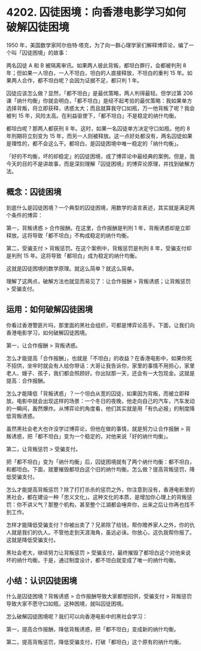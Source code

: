 # 4202. 囚徒困境：向香港电影学习如何破解囚徒困境

1950 年，美国数学家阿尔伯特·塔克，为了向一群心理学家们解释博弈论，编了一个叫「囚徒困境」的故事：

两名囚徒 A 和 B 被隔离审讯。如果两人彼此背叛，都坦白罪行，会都被判刑 8 年；但如果一人坦白，一人不坦白，坦白的人直接释放，不坦白的重判 15 年。如果两人合作，都不坦白呢？会因为证据不足，都只判 1 年。

囚徒应该怎么做？显然，「都不坦白」是最优策略，两人判得最轻。但学过第 206 课「纳什均衡」你就会明白，「都不坦白」是经不起考验的最优策略：我如果单方选择背叛，将立即获释，诱惑太大；而且就算我守口如瓶，万一他背叛了呢？我会被判 15 年，风险太高。在利益驱使下，「都不坦白」不是稳定的纳什均衡。

都坦白呢？那两人都获刑 8 年。这时，如果一名囚徒单方决定守口如瓶，他的 8 年刑期将立刻变为 15 年，而另一人则被释放。这一点好处都没有，两名囚徒如果是理性的，都不会这么干。都坦白，是囚徒困境中唯一稳定的「纳什均衡」。

「好的不均衡，坏的却稳定」的囚徒困境，成了博弈论中最经典的案例。但是，我今天的目的不是讲故事，而是深刻理解「囚徒困境」的博弈论原理，并找到破解方法。

## 概念：囚徒困境

到底什么是囚徒困境？一个典型的囚徒困境，用数学的语言表述，其实就是满足两个条件的博弈：

第一，背叛诱惑 > 合作报酬。在这里，合作报酬是判刑 1 年，背叛诱惑却是立即释放。这将导致「都不坦白」不构成稳定的纳什均衡。

第二，受骗支付 > 背叛惩罚。在这个案例中，背叛惩罚是判刑 8 年，受骗支付却是判刑 15 年。这将导致「都坦白」成为稳定的纳什均衡。

这就是囚徒困境的数学原理。就这么简单？就这么简单。

理解了这两点，破解方法也就显而易见了：让合作报酬 > 背叛诱惑；让背叛惩罚 > 受骗支付。

## 运用：如何破解囚徒困境

你看过香港警匪片吗，那里面的黑社会组织，可都是博弈论高手。下面，让我们向香港电影学习，如何破解囚徒困境。

第一，让合作报酬 > 背叛诱惑。

怎么才能提高「合作报酬」，也就是「不坦白」的收益？在香港电影中，如果你死不招供，坐牢时就会有人给你带话：大哥让我告诉你，家里的事情不用担心，家里老人、嫂子、孩子，我们都会照顾好。你出狱那一天，还会有一大包现金。这就是提高：合作报酬。

怎么才能降低「背叛诱惑」？一个坦白从宽的囚徒，如果因为背叛，而被立即释放。电影中就会出现这样的场景：一个冬日的夜晚，他走向自己的汽车，汽车发动的一瞬间，轰然爆炸。从博弈论的角度看，他们其实就是用「有仇必报」的制度降低背叛诱惑。

虽然黑社会老大也许没学过博弈论，但他在做的事情，就是努力让合作报酬 > 背叛诱惑，把「都不坦白」变为一个稳定的，对他来说「好的纳什均衡」。

第二，让背叛惩罚 > 受骗支付。

把「都不坦白」变为「纳什均衡」后，囚徒困境就有了两个纳什均衡：都不坦白，和都坦白。下面，就要摧毁都坦白这个旧的纳什均衡。怎么做？提高背叛惩罚，降低受骗支付。

怎么才能提高背叛惩罚？除了打打杀杀的惩罚之外，你注意到没有，香港电影里的黑社会，都在建设一种「忠义文化」。这种文化的本质，是增加你心理上的背叛惩罚：你不讲义气？那整个机构，甚至整个江湖都会唾弃你，出来之后让你再也找不到工作。

怎样才能降低受骗支付？你被出卖了？兄弟除了给钱，帮你赡养家人之外，你的仇人就是我们的仇人。不管他走到天涯海角，虽远必诛。你放心，这仇我帮你报了。这就是降低受骗支付。

黑社会老大，继续努力让背叛惩罚 > 受骗支付，最终摧毁了都坦白这个对他来说坏的纳什均衡。于是，通过制度设计，都不坦白就变成了唯一的纳什均衡。

## 小结：认识囚徒困境

什么是囚徒困境？背叛诱惑 > 合作报酬导致大家都想招供，受骗支付 > 背叛惩罚导致大家不愿守口如瓶，这种困境，就叫囚徒困境。

怎么破解囚徒困境呢？我们可以向香港电影中的黑社会学习：

第一，提高合作报酬，降低背叛诱惑，把「都不坦白」变成新的纳什均衡。

第二，提高背叛惩罚，降低受骗支付，打破「都坦白」这个原有的纳什均衡。




